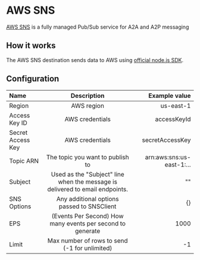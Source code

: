 # AWS SNS

[AWS SNS](https://aws.amazon.com/sns/) is a fully managed Pub/Sub service for A2A and A2P messaging

## How it works

The AWS SNS destination sends data to AWS using [official node.js SDK](https://docs.aws.amazon.com/AWSJavaScriptSDK/v3/latest/clients/client-sns/).

## Configuration

| Name              |                                 Description                                  |             Example value |
| :---------------- | :--------------------------------------------------------------------------: | ------------------------: |
| Region            |                                  AWS region                                  |                 us-east-1 |
| Access Key ID     |                               AWS credentials                                |               accessKeyId |
| Secret Access Key |                               AWS credentials                                |           secretAccessKey |
| Topic ARN         |                       The topic you want to publish to                       | arn:aws:sns:us-east-1:... |
| Subject           | Used as the "Subject" line when the message is delivered to email endpoints. |                        "" |
| SNS Options       |                  Any additional options passed to SNSClient                  |                        {} |
| EPS               |          (Events Per Second) How many events per second to generate          |                      1000 |
| Limit             |                Max number of rows to send (-1 for unlimited)                 |                        -1 |
